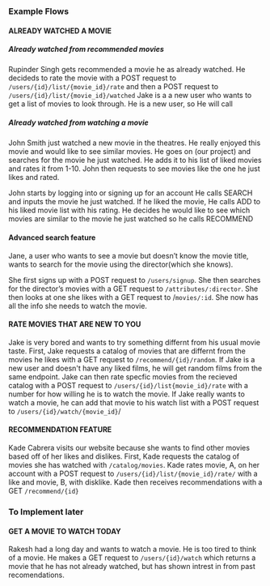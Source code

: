 ### Example Flows

#### ALREADY WATCHED A MOVIE
##### Already watched from recommended movies
Rupinder Singh gets recommended a movie he as already watched. He decideds to rate the movie with a POST request to `/users/{id}/list/{movie_id}/rate` and then a POST request to `/users/{id}/list/{movie_id}/watched`
Jake is a a new user who wants to get a list of movies to look through. He is a new user, so He will call 

##### Already watched from watching a movie
John Smith just watched a new movie in the theatres. He really enjoyed this movie and would like to see similar movies. He goes on (our project) and searches for the movie he just watched. He adds it to his list of liked movies and rates it from 1-10. John then requests to see movies like the one he just likes and rated.

John starts by logging into or signing up for an account 
He calls SEARCH and inputs the movie he just watched.
If he liked the movie, He calls ADD to his liked movie list with his rating.
He decides he would like to see which movies are similar to the movie he just watched so he calls RECOMMEND

#### Advanced search feature
Jane, a user who wants to see a movie but doesn’t know the movie title, wants to search for the movie using the director(which she knows).

She first signs up with a POST request to `/users/signup`. She then searches for the director’s movies with a GET request to `/attributes/:director`. She then looks at one she likes with a GET request to /`movies/:id`.
She now has all the info she needs to watch the movie.


#### RATE MOVIES THAT ARE NEW TO YOU
Jake is very bored and wants to try something differnt from his usual movie taste. First, Jake requests a catalog of movies that are differnt from the movies he likes with a GET request to `/recommend/{id}/random`. If Jake is a new user and doesn't have any liked films, he will get random films from the same endpoint. Jake can then rate specfic movies from the recieved catalog with a POST request to `/users/{id}/list{movie_id}/rate` with a number for how willing he is to watch the movie. If Jake really wants to watch a movie, he can add that movie to his watch list with a POST request to `/users/{id}/watch/{movie_id}`/


#### RECOMMENDATION FEATURE
Kade Cabrera visits our website because she wants to find other movies based off of her likes and dislikes. First, Kade requests the catalog of movies she has watched with `/catalog/movies`. Kade rates movie, A, on her account with a POST request to `/users/{id}/list/{movie_id}/rate/` with a like and movie, B, with disklike. Kade then receives recommendations with a GET `/recommend/{id}`
    




### To Implement later

#### GET A MOVIE TO WATCH TODAY
Rakesh had a long day and wants to watch a movie. He is too tired to think of a movie. He makes a GET request to `/users/{id}/watch` which returns a movie that he has not already watched, but has shown intrest in from past recomendations. 


